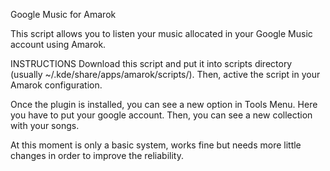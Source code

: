 Google Music for Amarok

This script allows you to listen your music allocated in your Google Music account using Amarok.

INSTRUCTIONS
Download this script and put it into scripts directory (usually ~/.kde/share/apps/amarok/scripts/). Then, active the script in your Amarok 
configuration.

Once the plugin is installed, you can see a new option in Tools Menu. Here you have to put your google account. Then, you can see a new 
collection with your songs.

At this moment is only a basic system, works fine but needs more little changes in order to improve the reliability.
